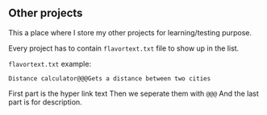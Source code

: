 ## Other projects

This a place where I store my other projects for learning/testing purpose.

Every project has to contain `flavortext.txt` file to show up in the list.

`flavortext.txt` example:

```
Distance calculator@@@Gets a distance between two cities
```

First part is the hyper link text
Then we seperate them with `@@@`
And the last part is for description.